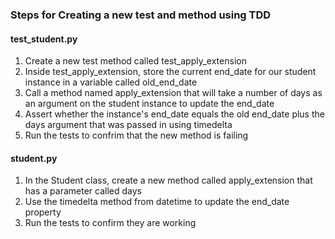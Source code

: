 ### Steps for Creating a new test and method using TDD

#### test_student.py
1. Create a new test method called test_apply_extension
2. Inside test_apply_extension, store the current end_date for our student instance in a variable called old_end_date
3. Call a method named apply_extension that will take a number of days as an argument on the student instance to update the end_date
4. Assert whether the instance's end_date equals the old end_date plus the days argument that was passed in using timedelta
5. Run the tests to confrim that the new method is failing

#### student.py
1. In the Student class, create a new method called apply_extension that has a parameter called days
2. Use the timedelta method from datetime to update the end_date property
3. Run the tests to confirm they are working